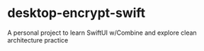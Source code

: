 # desktop-encrypt-swift
A personal project to learn SwiftUI w/Combine and explore clean architecture practice
